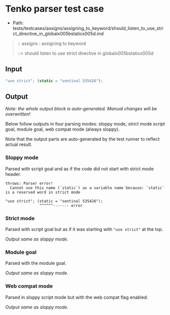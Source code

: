 # Tenko parser test case

- Path: tests/testcases/assigns/assigning_to_keyword/should_listen_to_use_strict_directive_in_globalx005bstaticx005d.md

> :: assigns : assigning to keyword
>
> ::> should listen to use strict directive in globalx005bstaticx005d

## Input

`````js
"use strict"; (static = "sentinal 535426");
`````

## Output

_Note: the whole output block is auto-generated. Manual changes will be overwritten!_

Below follow outputs in four parsing modes: sloppy mode, strict mode script goal, module goal, web compat mode (always sloppy).

Note that the output parts are auto-generated by the test runner to reflect actual result.

### Sloppy mode

Parsed with script goal and as if the code did not start with strict mode header.

`````
throws: Parser error!
  Cannot use this name (`static`) as a variable name because: `static` is a reserved word in strict mode

"use strict"; (static = "sentinal 535426");
               ^^^^^^------- error
`````

### Strict mode

Parsed with script goal but as if it was starting with `"use strict"` at the top.

_Output same as sloppy mode._

### Module goal

Parsed with the module goal.

_Output same as sloppy mode._

### Web compat mode

Parsed in sloppy script mode but with the web compat flag enabled.

_Output same as sloppy mode._
